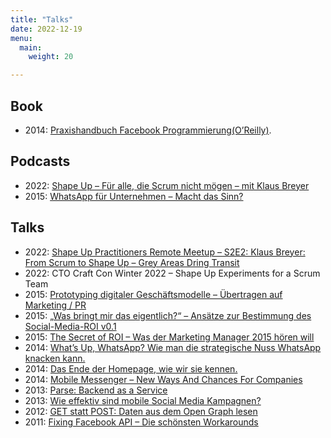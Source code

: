 ```yaml
---
title: "Talks"
date: 2022-12-19
menu:
  main:
    weight: 20

---
```

## Book

- 2014: [Praxishandbuch Facebook Programmierung(O’Reilly)][1].

## Podcasts

- 2022: [Shape Up – Für alle, die Scrum nicht mögen – mit Klaus Breyer][2]
- 2015: [WhatsApp für Unternehmen – Macht das Sinn?][3]

## Talks

- 2022: [Shape Up Practitioners Remote Meetup – S2E2: Klaus Breyer: From Scrum to Shape Up – Grey Areas Dring Transit][4]
- 2022: CTO Craft Con Winter 2022 – Shape Up Experiments for a Scrum Team
- 2015: [Prototyping digitaler Geschäftsmodelle – Übertragen auf Marketing / PR][5]
- 2015: [„Was bringt mir das eigentlich?“ – Ansätze zur Bestimmung des Social-Media-ROI v0.1][6]
- 2015: [The Secret of ROI – Was der Marketing Manager 2015 hören will][7]
- 2014: [What’s Up, WhatsApp? Wie man die strategische Nuss WhatsApp knacken kann.][8]
- 2014: [Das Ende der Homepage, wie wir sie kennen.][9]
- 2014: [Mobile Messenger – New Ways And Chances For Companies][10]
- 2013: [Parse: Backend as a Service][11]
- 2013: [Wie effektiv sind mobile Social Media Kampagnen?][12]
- 2012: [GET statt POST: Daten aus dem Open Graph lesen][13]
- 2011: [Fixing Facebook API – Die schönsten Workarounds][14]


[1]: https://v01.io/2015/01/11/praxishandbuch-facebook-entwicklung/
[2]: http://www.socialgenius.de/whatsapp-unternehmen-marketing-support/
[3]: http://www.socialgenius.de/whatsapp-unternehmen-marketing-support/
[4]: https://www.meetup.com/shapeup-practitioners/events/289874608/
[5]: http://de.slideshare.net/klausbreyer/prototyping-digitaler-geschftsmodelle-bertragen-auf-marketing-pr
[6]: http://de.slideshare.net/klausbreyer/2015-0609-webinale-was-bringt-mir-das-eigentlich-ansatze-zur-bestimmung-des-socialmediaroi-v01
[7]: http://de.slideshare.net/fbmarket/the-secret-of-roi
[8]: http://de.slideshare.net/klausbreyer/whats-up-whatsapp-wie-man-die-strategische-nuss-whatsapp-knacken-kann?
[9]: http://de.slideshare.net/klausbreyer/2014-1028-webtechcon-iphp-das-ende-der-homepage-wie-wir-sie-kennen?
[10]: http://www.slideshare.net/klausbreyer/buddybrand-mobile-messenger-new-ways-and-chances-for-companies
[11]: http://de.slideshare.net/fbmarket/parse-backend-as-a-service-allfacebook-developer-conference
[12]: http://de.slideshare.net/klausbreyer/klaus-breyer-mmid2013v3
[13]: http://de.slideshare.net/fbmarket/get-statt-post-daten-aus-dem-open-graph-lesen-allfacebook-developer-conference
[14]: http://de.slideshare.net/klausbreyer/fixing-facebook-api
